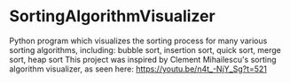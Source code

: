 # SortingAlgorithmVisualizer
Python program which visualizes the sorting process for many various sorting algorithms, including:
bubble sort,
insertion sort,
quick sort,
merge sort, 
heap sort
This project was inspired by Clement Mihailescu's sorting algorithm visualizer, as seen here: https://youtu.be/n4t_-NjY_Sg?t=521

